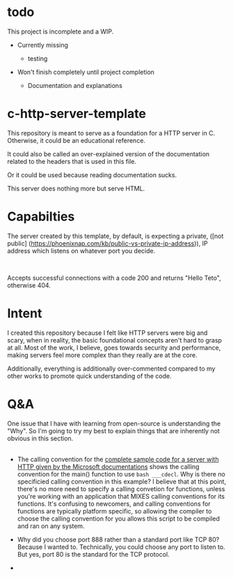 # todo

This project is incomplete and a WIP.

- Currently missing
	- testing

- Won't finish completely until project completion
	- Documentation and explanations

# c-http-server-template

This repository is meant to serve as a foundation for a HTTP server in C. Otherwise, it could be an educational reference.  

It could also be called an over-explained version of the documentation related to the headers that is used in this file.  

Or it could be used because reading documentation sucks.  

This server does nothing more but serve HTML. 

# Capabilties

The server created by this template, by default, is expecting a private, ([not public] (https://phoenixnap.com/kb/public-vs-private-ip-address)), IP address which listens on whatever port you decide.  

<br>

Accepts successful connections with a code 200 and returns "Hello Teto", otherwise 404.


# Intent

I created this repository because I felt like HTTP servers were big and scary, when in reality, the basic foundational concepts aren't hard to grasp at all. Most of the work, I believe, goes towards security and performance, making servers feel more complex than they really are at the core.  

Additionally, everything is additionally over-commented compared to my other works to promote quick understanding of the code.


# Q&A

One issue that I have with learning from open-source is understanding the "Why". So I'm going to try my best to explain things that are inherently not obvious in this section.  
 <br>

 - The calling convention for the [complete sample code for a server with HTTP given by the Microsoft documentations](https://learn.microsoft.com/en-us/windows/win32/winsock/complete-server-code) shows the calling convention for the main() function to use ```bash ___cdecl```. Why is there no specificied calling convention in this example?
 I believe that at this point, there's no more need to specify a calling convetion for functions, unless you're working with an application that MIXES calling conventions for its functions. It's confusing to newcomers, and calling conventions for functions are typically platform specific, so allowing the compiler to choose the calling convention for you allows this script to be compiled and ran on any system.

 - Why did you choose port 888 rather than a standard port like TCP 80?
 Because I wanted to. Technically, you could choose any port to listen to. But yes, port 80 is the standard for the TCP protocol.

 - 
